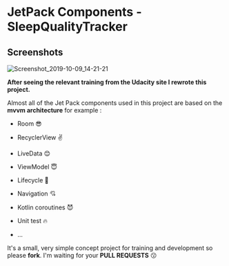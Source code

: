 # JetPack Components - SleepQualityTracker

## Screenshots
![Screenshot_2019-10-09_14-21-21](https://user-images.githubusercontent.com/26750131/66475462-39fc1700-eaa0-11e9-8cfe-77af29e34b84.png)



**After seeing the relevant training from the Udacity site
I rewrote this project.**

Almost all of the Jet Pack components used in this project are based on the **mvvm architecture**
for example :


- Room :sunglasses:


- RecyclerView :v:


- LiveData :blush:


- ViewModel :innocent:


- Lifecycle :punch:


- Navigation :cupid:


- Kotlin coroutines :smiling_imp:


- Unit test :fire:

- ...



It's a small, very simple concept project for training and development so please **fork**.
I'm waiting for your **PULL REQUESTS** :kissing:
